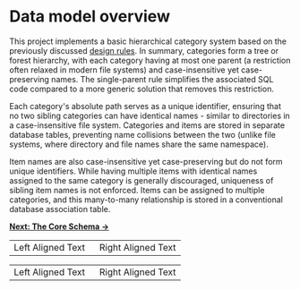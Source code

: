 # Data model overview

This project implements a basic hierarchical category system based on the previously discussed [design rules][MP Design Rules]. In summary, categories form a tree or forest hierarchy, with each category having at most one parent (a restriction often relaxed in modern file systems) and case-insensitive yet case-preserving names. The single-parent rule simplifies the associated SQL code compared to a more generic solution that removes this restriction.

Each category's absolute path serves as a unique identifier, ensuring that no two sibling categories can have identical names - similar to directories in a case-insensitive file system. Categories and items are stored in separate database tables, preventing name collisions between the two (unlike file systems, where directory and file names share the same namespace).

Item names are also case-insensitive yet case-preserving but do not form unique identifiers. While having multiple items with identical names assigned to the same category is generally discouraged, uniqueness of sibling item names is not enforced. Items can be assigned to multiple categories, and this many-to-many relationship is stored in a conventional database association table.

[**Next: The Core Schema -\>**][CoreSchema]

<table style="width: 100%; border-spacing: 0; border-collapse: collapse;">
  <tr style="width: 100%;">
    <td style="text-align: left; width: 50%;">Left Aligned Text</td>
    <td style="text-align: right; width: 50%;">Right Aligned Text</td>
  </tr>
</table>

<table style="width: 100%; border-collapse: collapse;">
  <tr>
    <td style="text-align: left; width: 50%;">Left Aligned Text</td>
    <td style="text-align: right; width: 50%;">Right Aligned Text</td>
  </tr>
</table>


<!-- References -->

[MP Design Rules]: https://pchemguy.github.io/SQLite-SQL-Tutorial/mat-paths/design-rules
[CoreSchema]: https://github.com/pchemguy/SQLiteMP/blob/main/sqlitemp/docs/CoreSchema.md